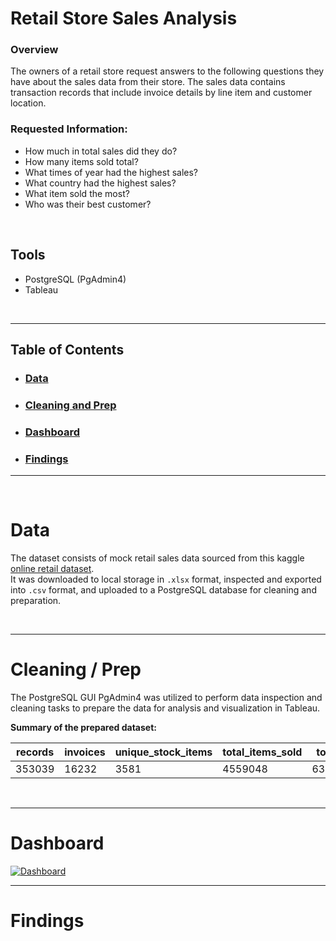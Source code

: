 # Retail Store Sales Analysis

### Overview

The owners of a retail store request answers to the following questions they have about the sales data from their store. The sales data contains transaction records that include invoice details by line item and customer location.

### Requested Information:
* How much in total sales did they do?
* How many items sold total?
* What times of year had the highest sales?
* What country had the highest sales?
* What item sold the most?
* Who was their best customer?

<br>

## Tools
- PostgreSQL (PgAdmin4)
- Tableau

<br>

---

## Table of Contents
* ### [Data](https://github.com/sjlloyd07/portfolio_projects/tree/main/retail_sales#Data)
* ### [Cleaning and Prep](https://github.com/sjlloyd07/portfolio_projects/tree/main/retail_sales#Cleaning--Prep)
* ### [Dashboard](https://github.com/sjlloyd07/portfolio_projects/tree/main/retail_sales#Dashboard)
* ### [Findings](https://github.com/sjlloyd07/portfolio_projects/tree/main/retail_sales#Findings)

----

<br>

# Data
The dataset consists of mock retail sales data sourced from this kaggle [online retail dataset](https://www.kaggle.com/datasets/siddharththakkar26/online-retail-dataset).  
It was downloaded to local storage in `.xlsx` format, inspected and exported into `.csv` format, and uploaded to a PostgreSQL database for cleaning and preparation.

<br>

----

# Cleaning / Prep
The PostgreSQL GUI PgAdmin4 was utilized to perform data inspection and cleaning tasks to prepare the data for analysis and visualization in Tableau.

**Summary of the prepared dataset:**

| records | invoices | unique_stock_items | total_items_sold | total_sales | customers | countries |
|---------|----------|--------------------|------------------|-------------|-----------|-----------|
| 353039  | 16232    | 3581               | 4559048          | 6369539.52  | 4168      | 36        |

<br>

----

# Dashboard

<div class='tableauPlaceholder' id='viz1702568107933' style='position: relative'>
  <noscript>
    <a href='https://public.tableau.com/views/retail_sales_report_17022538787610/Dashboard?:language=en-US&:display_count=n&:origin=viz_share_link'>
      <img alt='Dashboard ' src='https:&#47;&#47;public.tableau.com&#47;static&#47;images&#47;re&#47;retail_sales_report_17022538787610&#47;Dashboard&#47;1_rss.png' style='border: none' />
    </a>


<br>

----

# Findings
